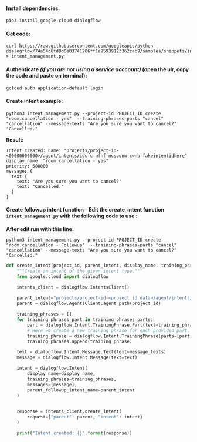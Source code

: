 #### Install dependencies:

```
pip3 install google-cloud-dialogflow
```

#### Get code:

```
curl https://raw.githubusercontent.com/googleapis/python-dialogflow/74a54c6fd9d6e03741206ff1e95939123362cab9/samples/snippets/intent_management.py > intent_management.py
```

#### Authenticate *(if you are not using a service acccount)* (open the ulr, copy the code and paste on terminal):

```
gcloud auth application-default login
```

#### Create intent example:
```
python3 intent_management.py --project-id PROJECT_ID create "room.cancellation - yes"  --training-phrases-parts "cancel" "cancellation" --message-texts "Are you sure you want to cancel?" "Cancelled."
```
**Result:**

```
Intent created: name: "projects/project-id-<00000000000>/agent/intents/idufc-nfhf-ncsoonw-cwnb-fakeintentidhere"
display_name: "room.cancellation - yes"
priority: 500000
messages {
  text {
    text: "Are you sure you want to cancel?"
    text: "Cancelled."
  }
}
```

#### Create followup intent function - Edit the create_intent function `intent_management.py` with the following code to use :

**After edit run with this line:**
```
python3 intent_management.py --project-id PROJECT_ID create "room.cancellation - Followup"  --training-phrases-parts "cancel" "cancellation" --message-texts "Are you sure you want to cancel?" "Cancelled."
```


```python
def create_intent(project_id, parent_intent, display_name, training_phrases_parts, message_texts):
    """Create an intent of the given intent type."""
    from google.cloud import dialogflow

    intents_client = dialogflow.IntentsClient()
    
    parent_intent="projects/project-id-<project id data>/agent/intents/792d58b1-30fc-49cd-be2b-<parent intent id>"
    parent = dialogflow.AgentsClient.agent_path(project_id)

    training_phrases = []
    for training_phrases_part in training_phrases_parts:
        part = dialogflow.Intent.TrainingPhrase.Part(text=training_phrases_part)
        # Here we create a new training phrase for each provided part.
        training_phrase = dialogflow.Intent.TrainingPhrase(parts=[part])
        training_phrases.append(training_phrase)

    text = dialogflow.Intent.Message.Text(text=message_texts)
    message = dialogflow.Intent.Message(text=text)

    intent = dialogflow.Intent(
        display_name=display_name,
        training_phrases=training_phrases,
        messages=[message],
        parent_followup_intent_name=parent_intent
    )

    
    response = intents_client.create_intent(
        request={"parent": parent, "intent": intent}
    )

    print("Intent created: {}".format(response))
```

